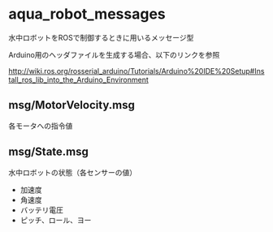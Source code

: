 # aqua_robot_messages

水中ロボットをROSで制御するときに用いるメッセージ型

Arduino用のヘッダファイルを生成する場合、以下のリンクを参照

http://wiki.ros.org/rosserial_arduino/Tutorials/Arduino%20IDE%20Setup#Install_ros_lib_into_the_Arduino_Environment

## msg/MotorVelocity.msg

各モータへの指令値

## msg/State.msg

水中ロボットの状態（各センサーの値）

- 加速度
- 角速度
- バッテリ電圧
- ピッチ、ロール、ヨー